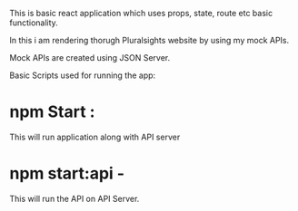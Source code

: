 This is basic react application which uses props, state, route etc basic functionality.

In this i am rendering thorugh Pluralsights website by using my mock APIs.

Mock APIs are created using JSON Server.

Basic Scripts used for running the app:

# npm Start :

This will run application along with API server

# npm start:api -

This will run the API on API Server.
